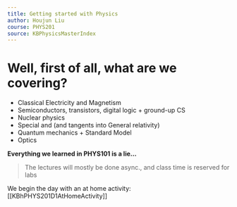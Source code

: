 ```yaml
---
title: Getting started with Physics
author: Houjun Liu
course: PHYS201
source: KBPhysicsMasterIndex
---
```



# Well, first of all, what are we covering?
* Classical Electricity and Magnetism 
* Semiconductors, transistors, digital logic + ground-up CS
* Nuclear physics
* Special and (and tangents into General relativity)
* Quantum mechanics + Standard Model
* Optics

**Everything we learned in PHYS101 is a lie...**

> The lectures will mostly be done async., and class time is reserved for labs

We begin the day with an at home activity: [[KBhPHYS201D1AtHomeActivity]]